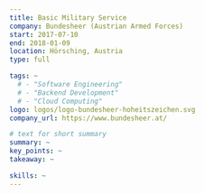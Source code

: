 ```yaml
---
title: Basic Military Service
company: Bundesheer (Austrian Armed Forces)
start: 2017-07-10
end: 2018-01-09
location: Hörsching, Austria
type: full

tags: ~
  # - "Software Engineering"
  # - "Backend Development"
  # - "Cloud Computing"
logo: logos/logo-bundesheer-hoheitszeichen.svg
company_url: https://www.bundesheer.at/

# text for short summary
summary: ~
key_points: ~
takeaway: ~

skills: ~
---
```

